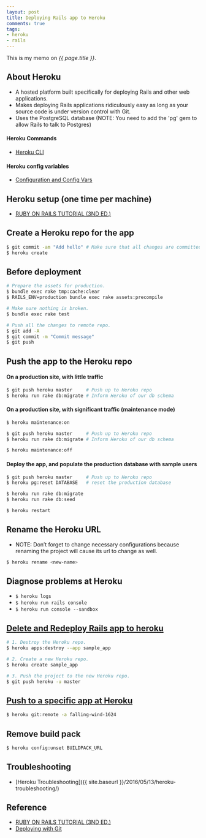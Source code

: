 ```yaml
---
layout: post
title: Deploying Rails app to Heroku
comments: true
tags:
- heroku
- rails
---
```


This is my memo on *{{ page.title }}*.

<!--more-->

## About Heroku

- A hosted platform built specifically for deploying Rails and other web applications.
- Makes deploying Rails applications ridiculously easy as long as your source code is under version control with Git.
- Uses the PostgreSQL database (NOTE: You need to add the 'pg' gem to allow Rails to talk to Postgres)

#### Heroku Commands
- [Heroku CLI](https://devcenter.heroku.com/articles/heroku-command)

#### Heroku config variables
- [Configuration and Config Vars](https://devcenter.heroku.com/articles/config-vars)


## Heroku setup (one time per machine)
- [RUBY ON RAILS TUTORIAL (3ND ED.)](https://www.railstutorial.org/book/beginning#sec-deploying)


## Create a Heroku repo for the app

```bash
$ git commit -am "Add hello" # Make sure that all changes are committed.
$ heroku create
```

## Before deployment

```bash
# Prepare the assets for production.
$ bundle exec rake tmp:cache:clear
$ RAILS_ENV=production bundle exec rake assets:precompile

# Make sure nothing is broken.
$ bundle exec rake test

# Push all the changes to remote repo.
$ git add -A
$ git commit -m "Commit message"
$ git push
```

## Push the app to the Heroku repo

#### On a production site, with little traffic

```bash
$ git push heroku master     # Push up to Heroku repo
$ heroku run rake db:migrate # Inform Heroku of our db schema
```

#### On a production site, with significant traffic (maintenance mode)

```bash
$ heroku maintenance:on

$ git push heroku master     # Push up to Heroku repo
$ heroku run rake db:migrate # Inform Heroku of our db schema

$ heroku maintenance:off
```

#### Deploy the app, and populate the production database with sample users

```bash
$ git push heroku master     # Push up to Heroku repo
$ heroku pg:reset DATABASE   # reset the production database

$ heroku run rake db:migrate
$ heroku run rake db:seed

$ heroku restart
```


## Rename the Heroku URL
- NOTE: Don’t forget to change necessary configurations because renaming the project will cause its url to change as well.

```bash
$ heroku rename <new-name>
```


## Diagnose problems at Heroku

- `$ heroku logs`
- `$ heroku run rails console`
- `$ heroku run console --sandbox`


## [Delete and Redeploy Rails app to heroku](http://stackoverflow.com/questions/22043111/delete-and-redeploy-rails-app-to-heroku)

```bash
# 1. Destroy the Heroku repo.
$ heroku apps:destroy --app sample_app

# 2. Create a new Heroku repo.
$ heroku create sample_app

# 3. Push the project to the new Heroku repo.
$ git push heroku -u master
```

## [Push to a specific app at Heroku](https://devcenter.heroku.com/articles/git)
```bash
$ heroku git:remote -a falling-wind-1624
```

## Remove build pack
```bash
$ heroku config:unset BUILDPACK_URL
```

## Troubleshooting
- [Heroku Troubleshooting]({{ site.baseurl }}/2016/05/13/heroku-troubleshooting/)

## Reference
- [RUBY ON RAILS TUTORIAL (3ND ED.)](https://www.railstutorial.org/book/beginning#sec-deploying)
- [Deploying with Git](https://devcenter.heroku.com/articles/git)
